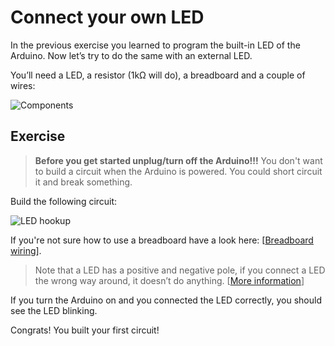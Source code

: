 # Connect your own LED

In the previous exercise you learned to program the built-in LED of the Arduino. Now let’s try to do the same with an external LED.

You’ll need a LED, a resistor (1kΩ will do), a breadboard and a couple of wires:

![Components](images/Components-Blink.jpg "300px")

## Exercise

> **Before you get started unplug/turn off the Arduino!!!** You don't want to build a circuit when the Arduino is powered. You could short circuit it and break something.

Build the following circuit:

![LED hookup](images/BB-LED.png "300px")

If you're not sure how to use a breadboard have a look here: \[[Breadboard wiring](index.php?dir=30+Background&file=00+Breadboard)\].

> Note that a LED has a positive and negative pole, if you connect a LED the wrong way around, it doesn’t do anything. \[[More information](index.php?dir=30+Background&file=20+LED)\]

If you turn the Arduino on and you connected the LED correctly, you should see the LED blinking.

Congrats! You built your first circuit!
